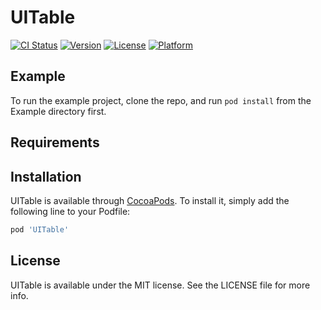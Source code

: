 # UITable

[![CI Status](https://img.shields.io/travis/yasinkbas/UITable.svg?style=flat)](https://travis-ci.org/yasinkbas/UITable)
[![Version](https://img.shields.io/cocoapods/v/UITable.svg?style=flat)](https://cocoapods.org/pods/UITable)
[![License](https://img.shields.io/cocoapods/l/UITable.svg?style=flat)](https://cocoapods.org/pods/UITable)
[![Platform](https://img.shields.io/cocoapods/p/UITable.svg?style=flat)](https://cocoapods.org/pods/UITable)

## Example

To run the example project, clone the repo, and run `pod install` from the Example directory first.

## Requirements

## Installation

UITable is available through [CocoaPods](https://cocoapods.org). To install
it, simply add the following line to your Podfile:

```ruby
pod 'UITable'
```

## License

UITable is available under the MIT license. See the LICENSE file for more info.
